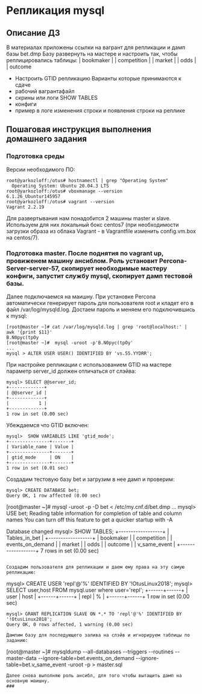 # Репликация mysql
## Описание ДЗ
В материалах приложены ссылки на вагрант для репликации и дамп базы bet.dmp
Базу развернуть на мастере и настроить так, чтобы реплицировались таблицы:
| bookmaker |
| competition |
| market |
| odds |
| outcome

- Настроить GTID репликацию
Варианты которые принимаются к сдаче
- рабочий вагрантафайл
- скрины или логи SHOW TABLES
- конфиги
- пример в логе изменения строки и появления строки на реплике
## Пошаговая инструкция выполнения домашнего задания
### Подготовка среды
Версии необходимого ПО:
```
root@yarkozloff:/otus# hostnamectl | grep "Operating System"
  Operating System: Ubuntu 20.04.3 LTS
root@yarkozloff:/otus# vboxmanage --version
6.1.26_Ubuntur145957
root@yarkozloff:/otus# vagrant --version
Vagrant 2.2.19
```
Для развертывания нам понадобится 2 машины master и slave. Используем для них локальный бокс centos7 (при необходимости загрузки образа из облака Vagrant - в Vagrantfile изменить config.vm.box на centos/7).
### Подготовка master. После поднятия по vagrant up, провиженем машину ансиблом. Роль установит Percona-Server-server-57, скопирует необходимые мастеру конфиги, запустит службу mysql, скопирует дамп тестовой базы.

Далее подключаемся на маишну. При установке Percona автоматически генерирует пароль для пользователя root и кладет его в файл /var/log/mysqld.log. Достаем пароль и меняем его подключившись к mysql:
```
[root@master ~]# cat /var/log/mysqld.log | grep 'root@localhost:' | awk '{print $11}'
B.N0pyc(tpOy
[root@master ~]#  mysql -uroot -p'B.N0pyc(tpOy'
...
mysql > ALTER USER USER() IDENTIFIED BY 'vs.55.YYDRR';
```
При настройке репликации с использованием GTID на мастере параметр server_id должен отличаться от слэйва:
```
mysql> SELECT @@server_id;
+-------------+
| @@server_id |
+-------------+
|           1 |
+-------------+
1 row in set (0.00 sec)
```
Убеждаемся что GTID включен:
```
mysql>  SHOW VARIABLES LIKE 'gtid_mode';
+---------------+-------+
| Variable_name | Value |
+---------------+-------+
| gtid_mode     | ON    |
+---------------+-------+
1 row in set (0.01 sec)
```
Создадим тестовую базу bet и загрузим в нее дамп и проверим:
```
mysql> CREATE DATABASE bet;
Query OK, 1 row affected (0.00 sec)
```
[root@master ~]# mysql -uroot -p -D bet < /etc/my.cnf.d/bet.dmp
...
mysql> USE bet;
Reading table information for completion of table and column names
You can turn off this feature to get a quicker startup with -A

Database changed
mysql> SHOW TABLES;
+------------------+
| Tables_in_bet    |
+------------------+
| bookmaker        |
| competition      |
| events_on_demand |
| market           |
| odds             |
| outcome          |
| v_same_event     |
+------------------+
7 rows in set (0.00 sec)
```

Создадим пользователя для репликации и даем ему права на эту самую репликацию:
```
mysql> CREATE USER 'repl'@'%' IDENTIFIED BY '!OtusLinux2018';
mysql> SELECT user,host FROM mysql.user where user='repl';
+------+------+
| user | host |
+------+------+
| repl | %    |
+------+------+
1 row in set (0.00 sec)
```
mysql> GRANT REPLICATION SLAVE ON *.* TO 'repl'@'%' IDENTIFIED BY '!OtusLinux2018';
Query OK, 0 rows affected, 1 warning (0.00 sec)

Дампим базу для последующего залива на слэйв и игнорируем таблицы по заданию:
```
[root@master ~]# mysqldump --all-databases --triggers --routines --master-data --ignore-table=bet.events_on_demand --ignore-table=bet.v_same_event -uroot -p > master.sql
```
Далее снова выполняю роль ансибл, для того чтобы вытащить дамп на основную маишну.
### 
